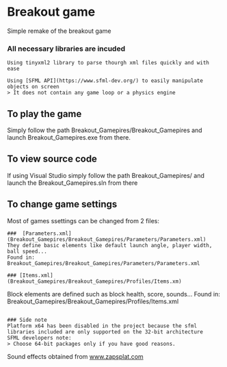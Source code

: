 # Breakout game

Simple remake of the breakout game

### All necessary libraries are incuded
```
Using tinyxml2 library to parse thourgh xml files quickly and with ease

Using [SFML API](https://www.sfml-dev.org/) to easily manipulate objects on screen
> It does not contain any game loop or a physics engine
```

## To play the game
Simply follow the path Breakout_Gamepires/Breakout_Gamepires and launch Breakout_Gamepires.exe from there.

## To view source code
If using Visual Studio simply follow the path Breakout_Gamepires/ and launch the Breakout_Gamepires.sln from there

## To change game settings
Most of games ssettings can be changed from 2 files:
```
###  [Parameters.xml](Breakout_Gamepires/Breakout_Gamepires/Parameters/Parameters.xml)
They define basic elements like default launch angle, player width, ball speed...
Found in: Breakout_Gamepires/Breakout_Gamepires/Parameters/Parameters.xml
```
```
### [Items.xml](Breakout_Gamepires/Breakout_Gamepires/Profiles/Items.xm)
```
Block elements are defined such as block health, score, sounds...
Found in: Breakout_Gamepires/Breakout_Gamepires/Profiles/Items.xml
```

### Side note
Platform x64 has been disabled in the project because the sfml libraries included are only supported on the 32-bit architecture
SFML developers note:
> Choose 64-bit packages only if you have good reasons.
```

Sound effects obtained from www.zapsplat.com